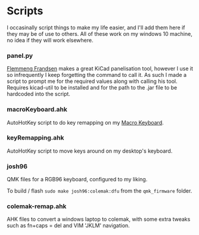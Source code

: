 # Scripts

I occasinally script things to make my life easier, and I'll add them here if they may be of use to others. All of these work on my windows 10 machine, no idea if they will work elsewhere. 

### panel.py

[Flemmeng Frandsen](https://gitlab.com/dren.dk/kicad-util) makes a great KiCad panelisation tool, however I use it so infrequently I keep forgetting the command to call it. As such I made a script to prompt me for the required values along with calling his tool. Requires kicad-util to be installed and for the path to the .jar file to be hardcoded into the script. 

### macroKeyboard.ahk

AutoHotKey script to do key remapping on my [Macro Keyboard](https://github.com/joshajohnson/macroKeyboard).

### keyRemapping.ahk

AutoHotKey script to move keys around on my desktop's keyboard. 

### josh96

QMK files for a RGB96 keyboard, configured to my liking.

To build / flash `sudo make josh96:colemak:dfu` from the `qmk_firmware` folder.

### colemak-remap.ahk

AHK files to convert a windows laptop to colemak, with some extra tweaks such as fn+caps = del and VIM 'JKLM' navigation. 
